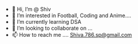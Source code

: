 - 👋 Hi, I’m @ Shiv
- 👀 I’m interested in Football, Coding and Anime....
- 🌱 I’m currently learning DSA
- 💞️ I’m looking to collaborate on ...
- 📫 How to reach me .... Shiva.786.sp@gmail.com

<!---
Shiv-0371/Shiv-0371 is a ✨ special ✨ repository because its `README.md` (this file) appears on your GitHub profile.
You can click the Preview link to take a look at your changes.
--->
